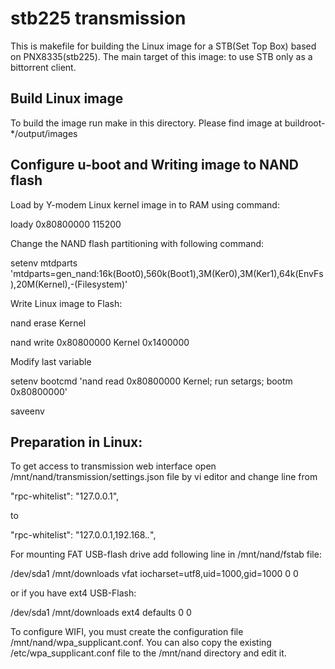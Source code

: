 # stb225 transmission
This is makefile for building the Linux image for a STB(Set Top Box) based on PNX8335(stb225).
The main target of this image: to use STB only as a bittorrent client.

## Build Linux image
To build the image run make in this directory.
Please find image at buildroot-*/output/images

## Configure u-boot and Writing image to NAND flash
Load by Y-modem Linux kernel image in to RAM using command:

loady 0x80800000 115200

Change the NAND flash partitioning with following command:

setenv mtdparts 'mtdparts=gen_nand:16k(Boot0),560k(Boot1),3M(Ker0),3M(Ker1),64k(EnvFs),20M(Kernel),-(Filesystem)'

Write Linux image to Flash:

nand erase Kernel

nand write 0x80800000 Kernel 0x1400000

Modify last variable

setenv bootcmd 'nand read 0x80800000 Kernel; run setargs; bootm 0x80800000'

saveenv

## Preparation in Linux:
To get access to transmission web interface open /mnt/nand/transmission/settings.json file by vi editor
and change line from

"rpc-whitelist": "127.0.0.1",

to

"rpc-whitelist": "127.0.0.1,192.168.*.*",

For mounting FAT USB-flash drive add following line in /mnt/nand/fstab file:

/dev/sda1 /mnt/downloads   vfat  iocharset=utf8,uid=1000,gid=1000 0 0

or if you have ext4 USB-Flash:

/dev/sda1 /mnt/downloads   ext4  defaults 0 0

To configure WIFI, you must create the configuration file /mnt/nand/wpa_supplicant.conf.
You can also copy the existing /etc/wpa_supplicant.conf file to the /mnt/nand directory and edit it.
